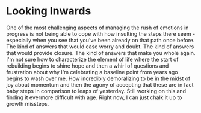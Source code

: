 # Looking Inwards

One of the most challenging aspects of managing the rush of emotions in progress is not being able to cope with how insulting the steps there seem - especially when you see that you've been already on that path once before. The kind of answers that would ease worry and doubt. The kind of answers that would provide closure. The kind of answers that make you whole again. I'm not sure how to characterize the element of life where the start of rebuilding begins to shine hope and then a whirl of questions and frustration about why I'm celebrating a baseline point from years ago begins to wash over me. How incredibly demoralizing to be in the midst of joy about momentum and then the agony of accepting that these are in fact baby steps in comparison to leaps of yesterday. Still working on this and finding it evermore difficult with age. Right now, I can just chalk it up to growth missteps.
  

